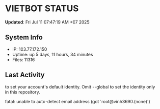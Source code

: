 # VIETBOT STATUS
**Updated**: Fri Jul 11 07:47:19 AM +07 2025

## System Info
- IP: 103.77.172.150
- Uptime: up 5 days, 11 hours, 34 minutes
- Files: 11316

## Last Activity

to set your account's default identity.
Omit --global to set the identity only in this repository.

fatal: unable to auto-detect email address (got 'root@vinh3690.(none)')

